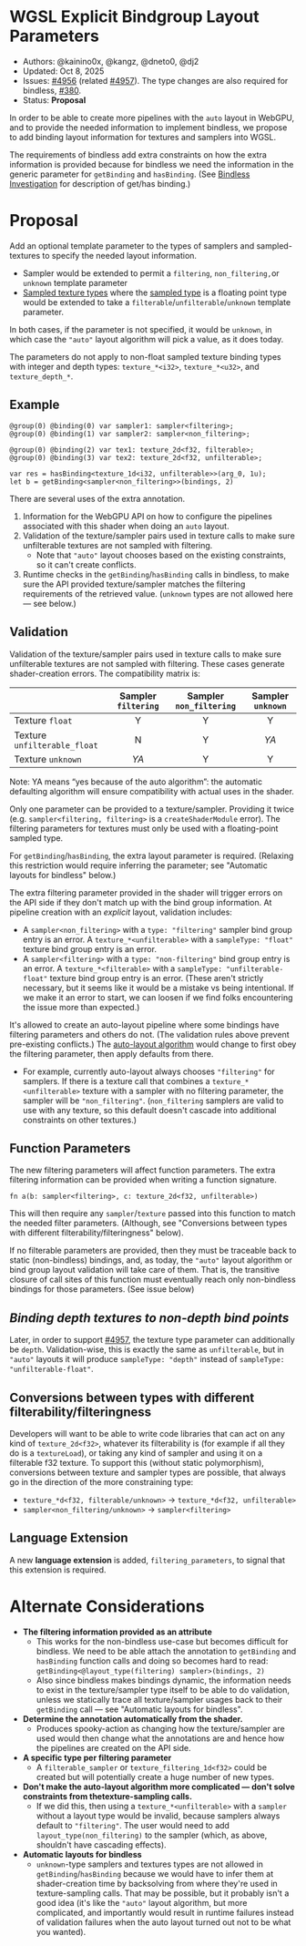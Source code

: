 
# WGSL Explicit Bindgroup Layout Parameters

* Authors: @kainino0x, @kangz, @dneto0, @dj2
* Updated: Oct 8, 2025
* Issues: [#4956](https://github.com/gpuweb/gpuweb/issues/4956)
        (related [#4957](https://github.com/gpuweb/gpuweb/issues/4957)).
        The type changes are also required for bindless, [#380](https://github.com/gpuweb/gpuweb/issues/380).
* Status: **Proposal**


In order to be able to create more pipelines with the `auto` layout in WebGPU, and to provide the
needed information to implement bindless, we propose to add binding layout information for textures
and samplers into WGSL.

The requirements of bindless add extra constraints on how the extra information is provided because
for bindless we need the information in the generic parameter for `getBinding` and `hasBinding`.
(See [Bindless Investigation](https://hackmd.io/@cwfitzgerald/wgpu-bindless#Shader-API-round-2) for
description of get/has binding.)

# Proposal

Add an optional template parameter to the types of samplers and sampled-textures to specify the
needed layout information.

* Sampler would be extended to permit a `filtering`, `non_filtering,`or `unknown` template parameter
* [Sampled texture types](https://gpuweb.github.io/gpuweb/wgsl/#sampled-texture-type) where the
  [sampled type](https://gpuweb.github.io/gpuweb/wgsl/#sampled-type) is a floating point type would
  be extended to take a `filterable`/`unfilterable`/`unknown` template parameter.

In both cases, if the parameter is not specified, it would be `unknown`, in which case the `"auto"`
layout algorithm will pick a value, as it does today.

The parameters do not apply to non-float sampled texture binding types with integer and depth
types: `texture_*<i32>`, `texture_*<u32>`, and `texture_depth_*`.

## Example

```wgsl
@group(0) @binding(0) var sampler1: sampler<filtering>;
@group(0) @binding(1) var sampler2: sampler<non_filtering>;

@group(0) @binding(2) var tex1: texture_2d<f32, filterable>;
@group(0) @binding(3) var tex2: texture_2d<f32, unfilterable>;

var res = hasBinding<texture_1d<i32, unfilterable>>(arg_0, 1u);
let b = getBinding<sampler<non_filtering>>(bindings, 2)
```

There are several uses of the extra annotation.

1. Information for the WebGPU API on how to configure the pipelines associated with this shader when
   doing an `auto` layout.
2. Validation of the texture/sampler pairs used in texture calls to make sure unfilterable textures
   are not sampled with filtering.
   * Note that `"auto"` layout chooses based on the existing constraints, so it can't
     create conflicts.
3. Runtime checks in the `getBinding`/`hasBinding` calls in bindless, to make sure the API provided
   texture/sampler matches the filtering requirements of the retrieved value. (`unknown` types are
   not allowed here — see below.)

## Validation

Validation of the texture/sampler pairs used in texture calls to make sure unfilterable textures are
not sampled with filtering.  These cases generate shader-creation errors.  The compatibility
matrix is:

|                              | Sampler `filtering` | Sampler `non_filtering` | Sampler `unknown` |
| :--------------------------- | :-----------------: | :---------------------: | :---------------: |
| Texture `float`              | Y                   | Y                       | Y                 |
| Texture `unfilterable_float` | N                   | Y                       | *YA*              |
| Texture `unknown`            | *YA*                | Y                       | Y                 |

Note: YA means “yes because of the auto algorithm”: the automatic defaulting algorithm will ensure
compatibility with actual uses in the shader.

Only one parameter can be provided to a texture/sampler. Providing it twice (e.g.
`sampler<filtering, filtering>` is a `createShaderModule` error). The filtering parameters for
textures must only be used with a floating-point sampled type.

For `getBinding`/`hasBinding`, the extra layout parameter is required. (Relaxing this restriction
would require inferring the parameter; see "Automatic layouts for bindless" below.)

The extra filtering parameter provided in the shader will trigger errors on the API side if they
don't match up with the bind group information. At pipeline creation with an *explicit* layout,
validation includes:

* A `sampler<non_filtering>` with a `type: "filtering"` sampler bind group entry is an error.
  A `texture_*<unfilterable>` with a `sampleType: "float"` texture bind group entry is an error.
* A `sampler<filtering>` with a `type: "non-filtering"` bind group entry is an error.
  A `texture_*<filterable>` with a `sampleType: "unfilterable-float"` texture bind group entry is
  an error. (These aren't strictly necessary, but it seems like it would be a mistake vs being
  intentional. If we make it an error to start, we can loosen if we find folks encountering the
  issue more than expected.)

It's allowed to create an auto-layout pipeline where some bindings have filtering parameters and
others do not. (The validation rules above prevent pre-existing conflicts.) The
[auto-layout algorithm](https://gpuweb.github.io/gpuweb/#default-pipeline-layout) would change to
first obey the filtering parameter, then apply defaults from there.

* For example, currently auto-layout always chooses `"filtering"` for samplers. If there is a
  texture call that combines a `texture_*<unfilterable>` texture with a sampler with no filtering
  parameter, the sampler will be `"non_filtering"`. (`non_filtering` samplers are valid to use with
  any texture, so this default doesn't cascade into additional constraints on other textures.)

## Function Parameters

The new filtering parameters will affect function parameters. The extra filtering information can be
provided when writing a function signature.

```wgsl
fn a(b: sampler<filtering>, c: texture_2d<f32, unfilterable>)
```

This will then require any `sampler`/`texture` passed into this function to match the needed filter
parameters. (Although, see "Conversions between types with different filterability/filteringness"
below).

If no filterable parameters are provided, then they must be traceable back to static (non-bindless)
bindings, and, as today, the `"auto"` layout algorithm or bind group layout validation will take
care of them. That is, the transitive closure of call sites of this function must eventually reach
only non-bindless bindings for those parameters.  (See issue below)

## *Binding depth textures to non-depth bind points*

Later, in order to support [#4957](https://github.com/gpuweb/gpuweb/issues/4957), the texture type
parameter can additionally be `depth`. Validation-wise, this is exactly the same as `unfilterable`,
but in `"auto"` layouts it will produce `sampleType: "depth"` instead of
`sampleType: "unfilterable-float"`.

## Conversions between types with different filterability/filteringness

Developers will want to be able to write code libraries that can act on any kind of
`texture_2d<f32>`, whatever its filterability is (for example if all they do is a `textureLoad`), or
taking any kind of sampler and using it on a filterable f32 texture. To support this (without static
polymorphism), conversions between texture and sampler types are possible, that always go in the
direction of the more constraining type:

* `texture_*d<f32, filterable/unknown>` \-\> `texture_*d<f32, unfilterable>`
* `sampler<non_filtering/unknown>` \-\> `sampler<filtering>`

## Language Extension

A new **language extension** is added, `filtering_parameters`, to signal that this extension
is required.


# Alternate Considerations

* **The filtering information provided as an attribute**
  * This works for the non-bindless use-case but becomes difficult for bindless. We need to be able
    attach the annotation to `getBinding` and `hasBinding` function calls and doing so becomes hard
    to read: `getBinding<@layout_type(filtering) sampler>(bindings, 2)`
  * Also since bindless makes bindings dynamic, the information needs to exist in the texture/sampler
    type itself to be able to do validation, unless we statically trace all texture/sampler usages
    back to their `getBinding` call — see "Automatic layouts for bindless".
* **Determine the annotation automatically from the shader.**
  * Produces spooky-action as changing how the texture/sampler are used would then change what the
    annotations are and hence how the pipelines are created on the API side.
* **A specific type per filtering parameter**
  * A `filterable_sampler` or `texture_filtering_1d<f32>` could be created but will potentially
    create a huge number of new types.
* **Don't make the auto-layout algorithm more complicated — don't solve constraints from thetexture-sampling calls.**
  * If we did this, then using a `texture_*<unfilterable>` with a `sampler` without a layout type
    would be invalid, because samplers always default to `"filtering"`. The user would need to add
    `layout_type(non_filtering)` to the sampler (which, as above, shouldn't have cascading effects).
* **Automatic layouts for bindless**
  * `unknown`-type samplers and textures types are not allowed in `getBinding`/`hasBinding` because
    we would have to infer them at shader-creation time by backsolving from where they're used in
    texture-sampling calls. That may be possible, but it probably isn't a good idea (it's like the
    `"auto"` layout algorithm, but more complicated, and importantly would result in runtime
    failures instead of validation failures when the auto layout turned out not to be what you wanted).
